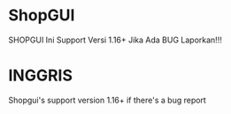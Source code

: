 # ShopGUI

SHOPGUI Ini Support Versi 1.16+ Jika Ada BUG Laporkan!!!

# INGGRIS

Shopgui's support version 1.16+ if there's a bug report

